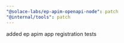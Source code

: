 ```yaml
---
"@solace-labs/ep-apim-openapi-node": patch
"@internal/tools": patch
---
```


added ep apim app registration tests
